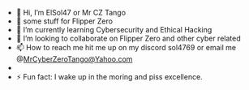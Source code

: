 - 👋 Hi, I’m ElSol47 or Mr CZ Tango
- 👀 some stuff for Flipper Zero
- 🌱 I’m currently learning Cybersecurity and Ethical Hacking
- 💞️ I’m looking to collaborate on Flipper Zero and other cyber related 
- 📫 How to reach me hit me up on my discord sol4769 or email me @MrCyberZeroTango@Yahoo.com
- 
- ⚡ Fun fact: I wake up in the moring and piss excellence.

<!---
ElSol47/ElSol47 is a ✨ special ✨ repository because its `README.md` (this file) appears on your GitHub profile.
You can click the Preview link to take a look at your changes.
--->
